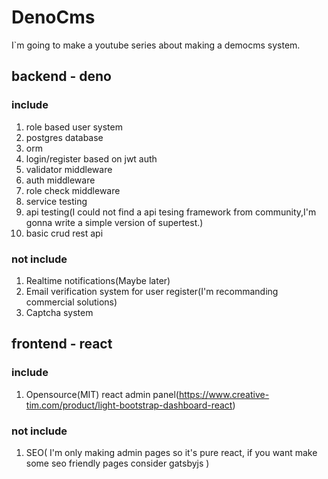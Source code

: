 # DenoCms
I`m going to make a youtube series about making a democms system.

## backend - deno
### include
1. role based user system
2. postgres database 
3. orm
4. login/register based on jwt auth
5. validator middleware
6. auth middleware
7. role check middleware
8. service testing
9. api testing(I could not find a api tesing framework from community,I'm gonna write a simple version of supertest.)
10. basic crud rest api

### not include
1. Realtime notifications(Maybe later)
2. Email verification system for user register(I'm recommanding commercial solutions)
3. Captcha system

## frontend - react
### include
1. Opensource(MIT) react admin panel(https://www.creative-tim.com/product/light-bootstrap-dashboard-react)
### not include
1. SEO( I'm only making admin pages so it's pure react, if you want make some seo friendly pages consider gatsbyjs )
